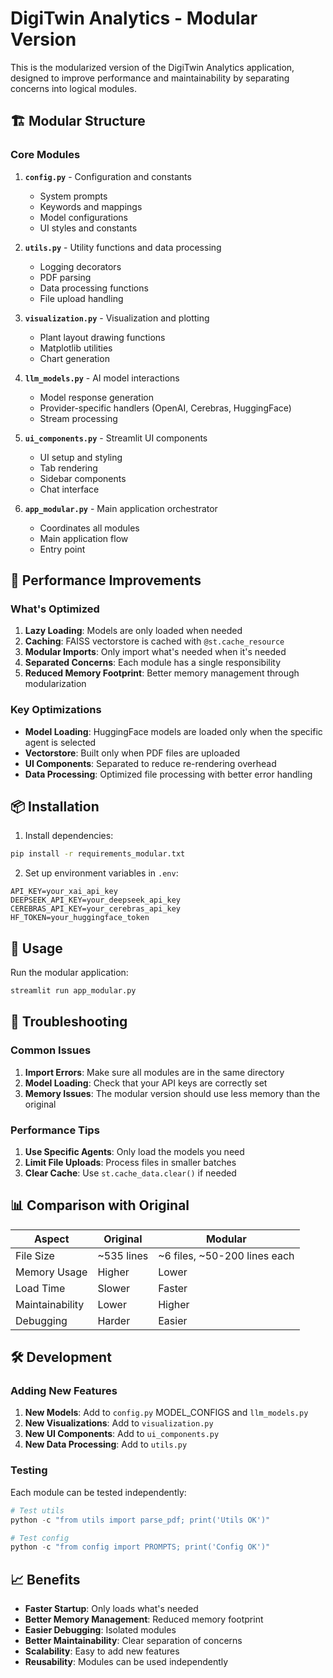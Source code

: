 # DigiTwin Analytics - Modular Version

This is the modularized version of the DigiTwin Analytics application, designed to improve performance and maintainability by separating concerns into logical modules.

## 🏗️ Modular Structure

### Core Modules

1. **`config.py`** - Configuration and constants
   - System prompts
   - Keywords and mappings
   - Model configurations
   - UI styles and constants

2. **`utils.py`** - Utility functions and data processing
   - Logging decorators
   - PDF parsing
   - Data processing functions
   - File upload handling

3. **`visualization.py`** - Visualization and plotting
   - Plant layout drawing functions
   - Matplotlib utilities
   - Chart generation

4. **`llm_models.py`** - AI model interactions
   - Model response generation
   - Provider-specific handlers (OpenAI, Cerebras, HuggingFace)
   - Stream processing

5. **`ui_components.py`** - Streamlit UI components
   - UI setup and styling
   - Tab rendering
   - Sidebar components
   - Chat interface

6. **`app_modular.py`** - Main application orchestrator
   - Coordinates all modules
   - Main application flow
   - Entry point

## 🚀 Performance Improvements

### What's Optimized

1. **Lazy Loading**: Models are only loaded when needed
2. **Caching**: FAISS vectorstore is cached with `@st.cache_resource`
3. **Modular Imports**: Only import what's needed when it's needed
4. **Separated Concerns**: Each module has a single responsibility
5. **Reduced Memory Footprint**: Better memory management through modularization

### Key Optimizations

- **Model Loading**: HuggingFace models are loaded only when the specific agent is selected
- **Vectorstore**: Built only when PDF files are uploaded
- **UI Components**: Separated to reduce re-rendering overhead
- **Data Processing**: Optimized file processing with better error handling

## 📦 Installation

1. Install dependencies:
```bash
pip install -r requirements_modular.txt
```

2. Set up environment variables in `.env`:
```
API_KEY=your_xai_api_key
DEEPSEEK_API_KEY=your_deepseek_api_key
CEREBRAS_API_KEY=your_cerebras_api_key
HF_TOKEN=your_huggingface_token
```

## 🎯 Usage

Run the modular application:
```bash
streamlit run app_modular.py
```

## 🔧 Troubleshooting

### Common Issues

1. **Import Errors**: Make sure all modules are in the same directory
2. **Model Loading**: Check that your API keys are correctly set
3. **Memory Issues**: The modular version should use less memory than the original

### Performance Tips

1. **Use Specific Agents**: Only load the models you need
2. **Limit File Uploads**: Process files in smaller batches
3. **Clear Cache**: Use `st.cache_data.clear()` if needed

## 📊 Comparison with Original

| Aspect | Original | Modular |
|--------|----------|---------|
| File Size | ~535 lines | ~6 files, ~50-200 lines each |
| Memory Usage | Higher | Lower |
| Load Time | Slower | Faster |
| Maintainability | Lower | Higher |
| Debugging | Harder | Easier |

## 🛠️ Development

### Adding New Features

1. **New Models**: Add to `config.py` MODEL_CONFIGS and `llm_models.py`
2. **New Visualizations**: Add to `visualization.py`
3. **New UI Components**: Add to `ui_components.py`
4. **New Data Processing**: Add to `utils.py`

### Testing

Each module can be tested independently:
```python
# Test utils
python -c "from utils import parse_pdf; print('Utils OK')"

# Test config
python -c "from config import PROMPTS; print('Config OK')"
```

## 📈 Benefits

- **Faster Startup**: Only loads what's needed
- **Better Memory Management**: Reduced memory footprint
- **Easier Debugging**: Isolated modules
- **Better Maintainability**: Clear separation of concerns
- **Scalability**: Easy to add new features
- **Reusability**: Modules can be used independently 
